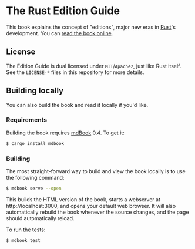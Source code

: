 # The Rust Edition Guide

This book explains the concept of "editions", major new eras in [Rust]'s
development. You can [read the book
online](https://doc.rust-lang.org/nightly/edition-guide/).

[Rust]: https://www.rust-lang.org/

## License

The Edition Guide is dual licensed under `MIT`/`Apache2`, just like Rust itself.
See the `LICENSE-*` files in this repository for more details.

## Building locally

You can also build the book and read it locally if you'd like.

### Requirements

Building the book requires [mdBook] 0.4. To get it:

[mdBook]: https://github.com/rust-lang/mdBook

```bash
$ cargo install mdbook
```

### Building

The most straight-forward way to build and view the book locally is to use the following command:
```bash
$ mdbook serve --open
```

This builds the HTML version of the book, starts a webserver at
http://localhost:3000, and opens your default web browser. It will also
automatically rebuild the book whenever the source changes, and the page
should automatically reload.

To run the tests:

```bash
$ mdbook test
```
